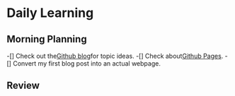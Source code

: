 # Daily Learning
## Morning Planning
-[] Check out the[Github blog](https://github.blog)for topic ideas.
-[] Check about[Github Pages](https://skills.github.com/first-day-on-github).
-[] Convert my first blog post into an actual webpage.
## Review
